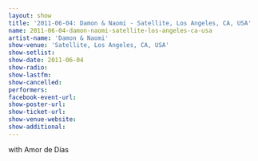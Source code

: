 ```yaml
---
layout: show
title: '2011-06-04: Damon & Naomi - Satellite, Los Angeles, CA, USA'
name: 2011-06-04-damon-naomi-satellite-los-angeles-ca-usa
artist-name: 'Damon & Naomi'
show-venue: 'Satellite, Los Angeles, CA, USA'
show-setlist: 
show-date: 2011-06-04
show-radio: 
show-lastfm: 
show-cancelled: 
performers: 
facebook-event-url: 
show-poster-url: 
show-ticket-url: 
show-venue-website: 
show-additional: 
---
```


with Amor de Días